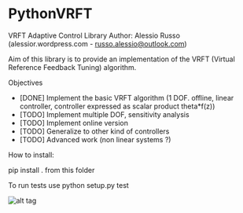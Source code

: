 # PythonVRFT
VRFT Adaptive Control Library
Author: Alessio Russo (alessior.wordpress.com - russo.alessio@outlook.com)

Aim of this library is to provide an implementation of the VRFT (Virtual Reference Feedback Tuning) algorithm.


Objectives

- [DONE] Implement the basic VRFT algorithm (1 DOF. offline, linear controller, controller expressed as scalar product theta*f(z))
- [TODO] Implement  multiple DOF, sensitivity analysis
- [TODO] Implement online version
- [TODO] Generalize to other kind of controllers
- [TODO] Advanced work (non linear systems ?)


How to install:

pip install . from this folder

To run tests use python setup.py test

![alt tag](https://github.com/rssalessio/PythonVRFT/blob/master/examples/1_example.png)

